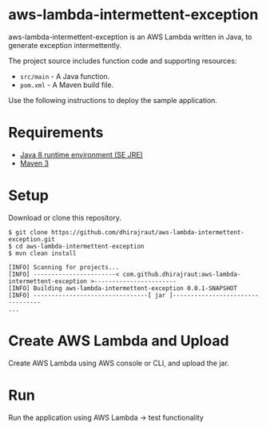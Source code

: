 # aws-lambda-intermettent-exception

aws-lambda-intermettent-exception is an AWS Lambda written in Java, to generate exception intermettently.


The project source includes function code and supporting resources:
- `src/main` - A Java function.
- `pom.xml` - A Maven build file.

Use the following instructions to deploy the sample application.

# Requirements
- [Java 8 runtime environment (SE JRE)](https://www.oracle.com/java/technologies/javase-downloads.html)
- [Maven 3](https://maven.apache.org/docs/history.html)


# Setup
Download or clone this repository.

    $ git clone https://github.com/dhirajraut/aws-lambda-intermettent-exception.git
    $ cd aws-lambda-intermettent-exception
    $ mvn clean install

    [INFO] Scanning for projects...
    [INFO] -----------------------< com.github.dhirajraut:aws-lambda-intermettent-exception >-----------------------
    [INFO] Building aws-lambda-intermettent-exception 0.0.1-SNAPSHOT
    [INFO] --------------------------------[ jar ]---------------------------------
    ...

# Create AWS Lambda and Upload
Create AWS Lambda using AWS console or CLI, and upload the jar.


# Run
Run the application using AWS Lambda -> test functionality
